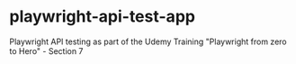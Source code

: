 # playwright-api-test-app
Playwright API testing as part of the Udemy Training "Playwright from zero to Hero" - Section 7
